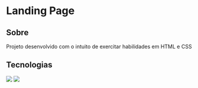 <h1>Landing Page</h1>

<h2>Sobre</h2>
<p>Projeto desenvolvido com o intuito de exercitar habilidades em HTML e CSS</p>

## Tecnologias 
<div>
<img src="https://img.shields.io/badge/HTML-239120?style=for-the-badge$logo=html5&logColor=white">
<img src="https://img.shields.io/badge/CSS-239120?&style=for-the-badge&logo=css&logoColor=white">
</div>
